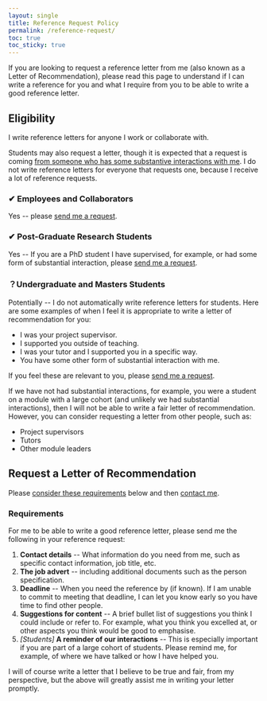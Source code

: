```yaml
---
layout: single
title: Reference Request Policy
permalink: /reference-request/
toc: true
toc_sticky: true
---
```


If you are looking to request a reference letter from me (also known as a Letter of Recommendation), please read this page to understand if I can write a reference for you and what I require from you to be able to write a good reference letter.

## Eligibility

I write reference letters for anyone I work or collaborate with.

Students may also request a letter, though it is expected that a request is coming [from someone who has some substantive interactions with me](#-undergraduate-and-masters-students). I do not write reference letters for everyone that requests one, because I receive a lot of reference requests.

### ✔ Employees and Collaborators

Yes -- please [send me a request](#request-a-letter-of-recommendation).

### ✔ Post-Graduate Research Students

Yes -- If you are a PhD student I have supervised, for example, or had some form of substantial interaction, please [send me a request](#request-a-letter-of-recommendation).

### ？Undergraduate and Masters Students

Potentially -- I do not automatically write reference letters for students. Here are some examples of when I feel it is appropriate to write a letter of recommendation for you:

- I was your project supervisor.
- I supported you outside of teaching.
- I was your tutor and I supported you in a specific way.
- You have some other form of substantial interaction with me.

If you feel these are relevant to you, please [send me a request](#request-a-letter-of-recommendation).

If we have not had substantial interactions, for example, you were a student on a module with a large cohort (and unlikely we had substantial interactions), then I will not be able to write a fair letter of recommendation. However, you can consider requesting a letter from other people, such as:

- Project supervisors
- Tutors
- Other module leaders

## Request a Letter of Recommendation

Please [consider these requirements](#requirements) below and then [contact me](/profile/).

### Requirements

For me to be able to write a good reference letter, please send me the following in your reference request:

1. **Contact details** -- What information do you need from me, such as specific contact information, job title, etc.
2. **The job advert** -- including additional documents such as the person specification.
3. **Deadline** -- When you need the reference by (if known). If I am unable to commit to meeting that deadline, I can let you know early so you have time to find other people.
4. **Suggestions for content** -- A brief bullet list of suggestions you think I could include or refer to. For example, what you think you excelled at, or other aspects you think would be good to emphasise.
5. _[Students]_ **A reminder of our interactions** -- This is especially important if you are part of a large cohort of students. Please remind me, for example, of where we have talked or how I have helped you.

I will of course write a letter that I believe to be true and fair, from my perspective, but the above will greatly assist me in writing your letter promptly.
